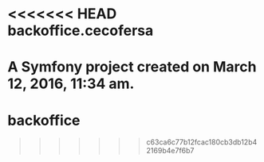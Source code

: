 <<<<<<< HEAD
backoffice.cecofersa
====================

A Symfony project created on March 12, 2016, 11:34 am.
=======
# backoffice
>>>>>>> c63ca6c77b12fcac180cb3db12b42169b4e7f6b7
